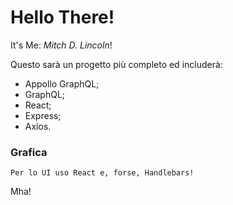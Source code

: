 # Hello There!

It's Me: _Mitch D. Lincoln_!

Questo sarà un progetto più completo ed includerà:

- Appollo GraphQL;
- GraphQL;
- React;
- Express;
- Axios.

### Grafica
    Per lo UI uso React e, forse, Handlebars!

Mha!